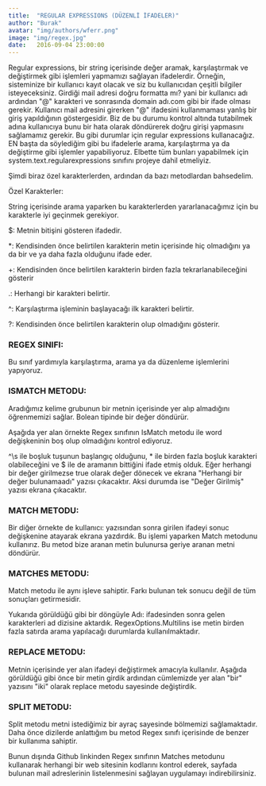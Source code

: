 ```yaml
---
title:  "REGULAR EXPRESSIONS (DÜZENLİ İFADELER)"
author: "Burak"
avatar: "img/authors/wferr.png"
image: "img/regex.jpg"
date:   2016-09-04 23:00:00
---
```


Regular expressions, bir string içerisinde  değer aramak, karşılaştırmak ve değiştirmek gibi işlemleri yapmamızı sağlayan ifadelerdir. Örneğin, sisteminize bir kullanıcı kayıt olacak ve siz bu kullanıcıdan çeşitli bilgiler isteyeceksiniz. Girdiği mail adresi doğru formatta mı? yani bir kullanıcı adı ardından "@" karakteri ve sonrasında domain adı.com gibi bir ifade olması gerekir. Kullanıcı mail adresini girerken "@" ifadesini kullanmaması yanlış bir giriş yapıldığının göstergesidir. Biz de bu durumu kontrol altında tutabilmek adına kullanıcıya bunu bir hata olarak döndürerek doğru girişi yapmasını sağlamamız gerekir. Bu gibi durumlar için regular expressions  kullanacağız. EN başta da söylediğim gibi bu ifadelerle arama, karşılaştırma ya da değiştirme gibi işlemler yapabiliyoruz. Elbette tüm bunları yapabilmek için system.text.regularexpressions sınıfını projeye dahil etmeliyiz.

Şimdi biraz özel karakterlerden, ardından da bazı metodlardan bahsedelim.

Özel Karakterler:

String içerisinde arama yaparken bu karakterlerden yararlanacağımız için bu karakterle iyi geçinmek gerekiyor. 

$: Metnin bitişini gösteren ifadedir. 

*:  Kendisinden önce belirtilen karakterin metin içerisinde hiç olmadığını ya da bir ve ya daha fazla olduğunu ifade eder.

+: Kendisinden önce belirtilen karakterin birden fazla tekrarlanabileceğini gösterir

.:  Herhangi bir karakteri belirtir.

^:  Karşılaştırma işleminin başlayacağı ilk karakteri belirtir.

?:  Kendisinden önce belirtilen karakterin olup olmadığını gösterir.

### REGEX SINIFI:

Bu sınıf yardımıyla karşılaştırma, arama ya da düzenleme işlemlerini yapıyoruz. 

### ISMATCH METODU:

Aradığımız kelime grubunun bir metnin içerisinde yer alıp almadığını öğrenmemizi sağlar. Bolean tipinde bir değer döndürür.

Aşağıda yer alan örnekte Regex sınıfının IsMatch metodu ile word değişkeninin boş olup olmadığını kontrol ediyoruz.

^\\s ile boşluk tuşunun başlangıç olduğunu, * ile birden fazla boşluk karakteri olabileceğini ve $ ile de aramanın bittiğini ifade etmiş olduk. Eğer herhangi bir değer girilmezse true olarak değer dönecek ve ekrana "Herhangi bir değer bulunamaadı" yazısı çıkacaktır. Aksi durumda ise "Değer Girilmiş" yazısı ekrana çıkacaktır.

### MATCH METODU:

Bir diğer örnekte de kullanıcı: yazısından sonra girilen ifadeyi sonuc değişkenine atayarak ekrana yazdırdık. Bu işlemi yaparken Match metodunu kullanırız. Bu metod bize aranan metin bulunursa geriye aranan metni döndürür.

### MATCHES METODU:

Match metodu ile aynı işleve sahiptir. Farkı bulunan tek sonucu değil de tüm sonuçları getirmesidir.   

Yukarıda görüldüğü gibi bir döngüyle Adı: ifadesinden sonra gelen karakterleri ad dizisine aktardık. RegexOptions.Multilins ise metin birden fazla satırda arama yapılacağı durumlarda kullanılmaktadır.

### REPLACE METODU:

Metnin içerisinde yer alan ifadeyi değiştirmek amacıyla kullanılır. Aşağıda görüldüğü gibi önce bir metin girdik ardından cümlemizde yer alan "bir" yazısını "iki" olarak replace metodu sayesinde değiştirdik. 

### SPLIT METODU:

Split metodu metni istediğimiz bir ayraç sayesinde bölmemizi sağlamaktadır. Daha önce dizilerde anlattığım bu metod Regex sınıfı içerisinde de benzer bir kullanıma sahiptir.

Bunun dışında Github linkinden Regex sınıfının Matches metodunu kullanarak herhangi bir web sitesinin kodlarını kontrol ederek, sayfada bulunan mail adreslerinin listelenmesini sağlayan uygulamayı indirebilirsiniz.
